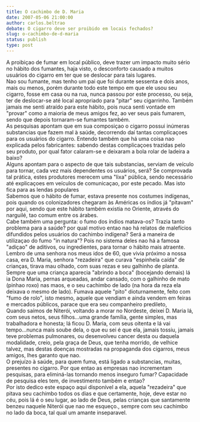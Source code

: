 ```yaml
---
title: O cachimbo de D. Maria
date: 2007-05-06 21:00:00
author: carlos.beltrao
debate: O cigarro deve ser proibido em locais fechados?
slug: o-cachimbo-de-d-maria
status: publish 
type: post
---
```


A proibiçao de fumar em local público, deve trazer um impacto muito sério no hábito dos fumantes, haja visto, o desconforto causado a muitos usuários do cigarro em ter que se deslocar para tais lugares.  
 Nao sou fumante, mas tenho um pai que foi durante sessenta e dois anos, mais ou menos, porém durante todo este tempo em que ele usou seu cigarro, fosse em casa ou na rua, nunca passou por este processo, ou seja, ter de deslocar-se até local apropriado para "pitar" seu cigarrinho. Também jamais me senti atraído para este hábito, pois nuca senti vontade em "provar" como a maioria de meus amigos fez, ao ver seus pais fumarem, sendo que depois tornaram-se fumantes também.  
 As pesquisas apontam que em sua composiçao o cigarro possui inúmeras substancias que fazem mal à saúde, decorrendo daí tantas complicaçoes para os usuários do cigarro. Entendo também que há uma coisa nao explicada pelos fabricantes: sabendo destas complicaçoes trazidas pelo seu produto, por qual fator calaram-se e deixaram a bola rolar de ladeira a baixo?  
 Alguns apontam para o aspecto de que tais substancias, serviam de veículo para tornar, cada vez mais dependentes os usuários, será? Se comprovada tal prática, estes produtores merecem uma "lixa" pública, sendo necessário até explicaçoes em veículos de comunicaçao, por este pecado. Mas isto fica para as lendas populares  
 Sabemos que o hábito de fumar, estava presente nos costumes indígenas, pois quando os colonizadores chegaram às Américas os índios já "pitavam" por aqui, sendo que este hábito também existia no Oriente, através do narguilé, tao comum entre os árabes.   
 Cabe também uma pergunta: o fumo dos índios matava-os? Trazia tanto problema para a saúde? por qual motivo entao nao há relatos de malefícios difundidos pelos usuários do cachimbo indígena? Será a maneira de utilizaçao do fumo "in natura"? Pois no sistema deles nao há a famosa "adiçao" de aditivos, ou ingredientes, para tornar o hábito mais atraente.  
 Lembro de uma senhora nos meus idos de 60, que vivia próximo a nossa casa, era D. Maria, senhora "rezadeira" que curava "espinhela caída" de crianças, tirava mau olhado, com suas rezas e seu galhinho de planta. Sempre que uma criança aparecia "abrindo a boca" (bocejando demais) lá ia Dona Maria, pernas arqueadas, andar cansado, com o galhinho de mato (pinhao roxo) nas maos, e o seu cachimbo de lado (na hora da reza ela deixava o mesmo de lado). Fumava aquele "pito" dioturnamente, feito com "fumo de rolo", isto mesmo, aquele que vendiam e ainda vendem em feiras e mercados públicos, parace que era seu companheiro predileto,   
 Quando saímos de Niterói, voltando a morar no Nordeste, deixei D. Maria lá, com seus netos, seus filhos...uma grande família, gente simples, mas trabalhadora e honesta; lá ficou D. Maria, com seus oitenta e lá vai tempo...nunca mais soube dela, o que eu sei é que ela, jamais tossiu, jamais teve problemas pulmonares, ou desenvolveu cancer desta ou daquela modalidade, creio, pela graça de Deus, que tenha morrido, de velhice talvez, mas destas doenças mostradas na propaganda dos cigarros, meus amigos, lhes garanto que nao.  
 O prejuízo à saúde, para quem fuma, está ligado a substancias, muitas, presentes no cigarro. Por que entao as empresas nao incrementam pesquisas, para eliminá-las tornando menos inseguro fumar? Capacidade de pesquisa eles tem, de investimento também e entao?  
 Por isto dedico este espaço aqui disponível a ela, aquela "rezadeira" que pitava seu cachimbo todos os dias e que certamente, hoje, deve estar no céu, pois lá é o seu lugar, ao lado de Deus, pelas crianças que santamente benzeu naquele Niterói que nao me esqueço., sempre com seu cachimbo no lado da boca, tal qual um amante inseparavel.
